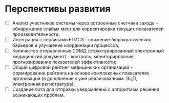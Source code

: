 <h1>Перспективы развития </h1>


- [ ] Анализ участников системы через встроенные счетчики захода – обнаружение слабых мест для корректировки текущих показателей производительности;
- [ ] Интеграция с сервисами ЕГИСЗ  - снижение бюрократических барьеров и улучшение координации процессов;
- [ ] Количество отправленных СЭМД (структурированный электронный медицинский документ)  - контроль, 	 мониторирование, прогнозирование показателей эффективности;  
- [ ] Общий  цифровой рейтинг медицинских организаций -  формирование рейтинга на основе комплексных показателях организаций (в дополнение к уже реализованным: ЭЦП, электронная регистратура);
- [ ] Cоздание бота для отправки уведомлений с алгоритмом решения возникающих проблем.
